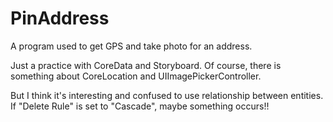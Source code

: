 PinAddress
==========

A program used to get GPS and take photo for an address.

Just a practice with CoreData and Storyboard. Of course, there is something about CoreLocation and UIImagePickerController.

But I think it's interesting and confused to use relationship between entities. If "Delete Rule" is set to "Cascade", maybe something occurs!!


